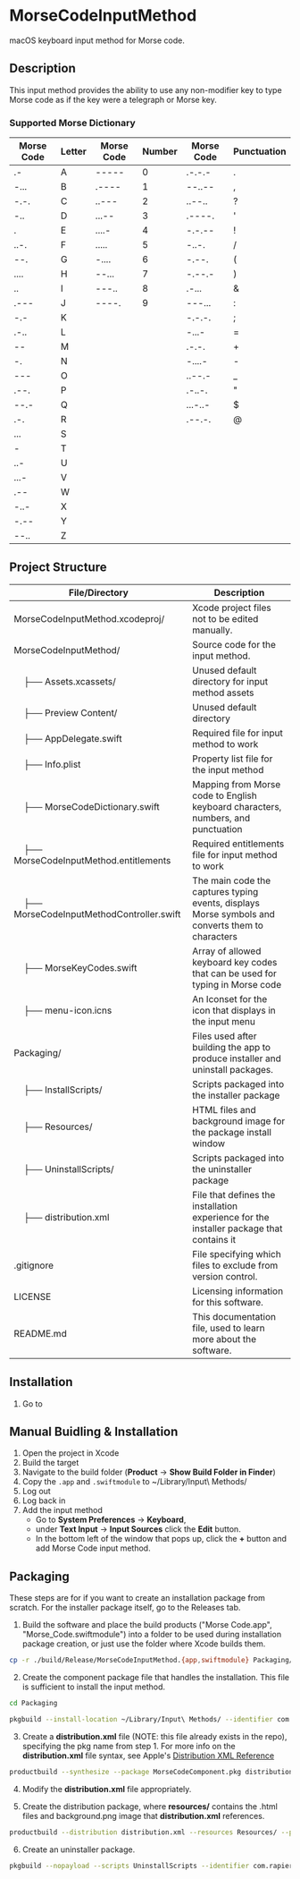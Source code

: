 # MorseCodeInputMethod
macOS keyboard input method for Morse code.

## Description
This input method provides the ability to use any non-modifier key to type Morse code as if the key were a telegraph or Morse key.

### Supported Morse Dictionary
| Morse Code | Letter | Morse Code | Number | Morse Code | Punctuation |
|------------|--------|------------|--------|------------|-------------|
| .-         | A      | -----      | 0      | .-.-.-     | .           |
| -...       | B      | .----      | 1      | --..--     | ,           |
| -.-.       | C      | ..---      | 2      | ..--..     | ?           |
| -..        | D      | ...--      | 3      | .----.     | '           |
| .          | E      | ....-      | 4      | -.-.--     | !           |
| ..-.       | F      | .....      | 5      | -..-.      | /           |
| --.        | G      | -....      | 6      | -.--.      | (           |
| ....       | H      | --...      | 7      | -.--.-     | )           |
| ..         | I      | ---..      | 8      | .-...      | &           |
| .---       | J      | ----.      | 9      | ---...     | :           |
| -.-        | K      |            |        | -.-.-.     | ;           |
| .-..       | L      |            |        | -...-      | =           |
| --         | M      |            |        | .-.-.      | +           |
| -.         | N      |            |        | -....-     | -           |
| ---        | O      |            |        | ..--.-     | _           |
| .--.       | P      |            |        | .-..-.     | "           |
| --.-       | Q      |            |        | ...-..-    | $           |
| .-.        | R      |            |        | .--.-.     | @           |
| ...        | S      |            |        |            |             |
| -          | T      |            |        |            |             |
| ..-        | U      |            |        |            |             |
| ...-       | V      |            |        |            |             |
| .--        | W      |            |        |            |             |
| -..-       | X      |            |        |            |             |
| -.--       | Y      |            |        |            |             |
| --..       | Z      |            |        |            |             |

## Project Structure

| File/Directory | Description |
|----------------|-------------|
| MorseCodeInputMethod.xcodeproj/ | Xcode project files not to be edited manually. |
| MorseCodeInputMethod/ | Source code for the input method. |
| &nbsp;&nbsp;&nbsp;&nbsp;├── Assets.xcassets/ | Unused default directory for input method assets |
| &nbsp;&nbsp;&nbsp;&nbsp;├── Preview Content/ | Unused default directory |
| &nbsp;&nbsp;&nbsp;&nbsp;├── AppDelegate.swift | Required file for input method to work |
| &nbsp;&nbsp;&nbsp;&nbsp;├── Info.plist | Property list file for the input method |
| &nbsp;&nbsp;&nbsp;&nbsp;├── MorseCodeDictionary.swift | Mapping from Morse code to English keyboard characters, numbers, and punctuation |
| &nbsp;&nbsp;&nbsp;&nbsp;├── MorseCodeInputMethod.entitlements | Required entitlements file for input method to work |
| &nbsp;&nbsp;&nbsp;&nbsp;├── MorseCodeInputMethodController.swift | The main code the captures typing events, displays Morse symbols and converts them to characters |
| &nbsp;&nbsp;&nbsp;&nbsp;├── MorseKeyCodes.swift | Array of allowed keyboard key codes that can be used for typing in Morse code |
| &nbsp;&nbsp;&nbsp;&nbsp;├── menu-icon.icns | An Iconset for the icon that displays in the input menu |
| Packaging/ | Files used after building the app to produce installer and uninstall packages. |
| &nbsp;&nbsp;&nbsp;&nbsp;├── InstallScripts/ | Scripts packaged into the installer package |
| &nbsp;&nbsp;&nbsp;&nbsp;├── Resources/ | HTML files and background image for the package install window |
| &nbsp;&nbsp;&nbsp;&nbsp;├── UninstallScripts/ | Scripts packaged into the uninstaller package |
| &nbsp;&nbsp;&nbsp;&nbsp;├── distribution.xml | File that defines the installation experience for the installer package that contains it |
| .gitignore | File specifying which files to exclude from version control. |
| LICENSE | Licensing information for this software. |
| README.md | This documentation file, used to learn more about the software. |

## Installation

1. Go to 

## Manual Buidling & Installation

1. Open the project in Xcode
2. Build the target
3. Navigate to the build folder (**Product** -> **Show Build Folder in Finder**)
4. Copy the `.app` and `.swiftmodule` to ~/Library/Input\ Methods/
5. Log out
6. Log back in
7. Add the input method
   - Go to **System Preferences** -> **Keyboard**,
   - under **Text Input** -> **Input Sources** click the **Edit** button.
   - In the bottom left of the window that pops up, click the **+** button and add Morse Code input method.

## Packaging

These steps are for if you want to create an installation package from scratch. For the installer package itself, go to the Releases tab.

1. Build the software and place the build products ("Morse Code.app", "Morse_Code.swiftmodule") into a folder to be used during installation package creation, or just use the folder where Xcode builds them.
```bash
cp -r ./build/Release/MorseCodeInputMethod.{app,swiftmodule} Packaging/install-files/
```

2. Create the component package file that handles the installation. This file is sufficient to install the input method.
```bash
cd Packaging
```
```bash
pkgbuild --install-location ~/Library/Input\ Methods/ --identifier com.rapierevite.inputmethod.MorseCodeInputMethod --version 1.0 --root <install-files/> --scripts InstallScripts/ MorseCodeComponent.pkg
```

3. Create a **distribution.xml** file (NOTE: this file already exists in the repo), specifying the pkg name from step 1. For more info on the **distribution.xml** file syntax, see Apple's [Distribution XML Reference](https://developer.apple.com/library/archive/documentation/DeveloperTools/Reference/DistributionDefinitionRef/Chapters/Distribution_XML_Ref.html#//apple_ref/doc/uid/TP40005370-CH100-SW20)
```bash
productbuild --synthesize --package MorseCodeComponent.pkg distribution.xml
```

4. Modify the **distribution.xml** file appropriately.

5. Create the distribution package, where **resources/** contains the .html files and background.png image that **distribution.xml** references.
```bash
productbuild --distribution distribution.xml --resources Resources/ --package-path . MorseCodeInputMethodInstaller.pkg
```

6. Create an uninstaller package.
```bash
pkgbuild --nopayload --scripts UninstallScripts --identifier com.rapierevite.inputmethod.MorseCodeInputMethod --version 1.0 MorseCodeInputMethodUninstaller.pkg
```
